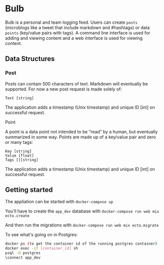 # Bulb

Bulb is a personal and team logging feed. Users can create `posts` (microblogs like a tweet that include markdown and #hashtags) or data `points` (key/value pairs with tags). A command line interface is used for adding and viewing content and a web interface is used for viewing content.

## Data Structures

### Post
Posts can contain 500 characters of text. Markdown will eventually be supported. For now a new post request is made solely of:

    Text [string]

The application adds a timestamp (Unix timestamp) and unique ID [int] on successful request.

Point

A point is a data point not intended to be “read” by a human, but eventually summarized in some way. Points are made up of a key/value pair and zero or many tags:
    
    Key [string]
    Value [float]
    Tags [][string]

The application adds a timestamp (Unix timestamp) and unique ID [int] on successful request.

## Getting started

The appliation can be started with `docker-compose up`  

You'll have to create the `app_dev` database with `docker-compose run web mix ecto.create`  

And then run the migrations with `docker-compose run web mix ecto.migrate`

To see what's going on in Postgres:
```bash
docker ps (to get the container id of the running postgres container)
docker exec -it [container_id] sh
psql -U postgres
\connect app_dev
```


